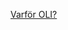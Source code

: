 [Varför OLI?](https://eu.feedbackfruits.com/courses/activity-course/db0e0446-5696-4851-b4c1-c998b44d874b)
